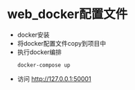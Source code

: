 # web_docker配置文件
- docker安装
- 将docker配置文件copy到项目中
- 执行docker编排
  ```
  docker-compose up
  ```
- 访问  http://127.0.0.1:50001
